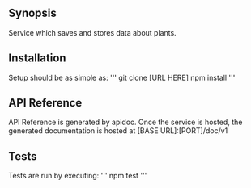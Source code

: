 ## Synopsis

Service which saves and stores data about plants.

## Installation

Setup should be as simple as:
'''
    git clone [URL HERE]
    npm install
'''

## API Reference

API Reference is generated by apidoc. Once the service is hosted, the generated documentation is hosted at [BASE URL]:[PORT]/doc/v1

## Tests

Tests are run by executing:
'''
    npm test
'''